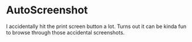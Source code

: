 # AutoScreenshot
I accidentally hit the print screen button a lot. Turns out it can be kinda fun to browse through those accidental screenshots.
